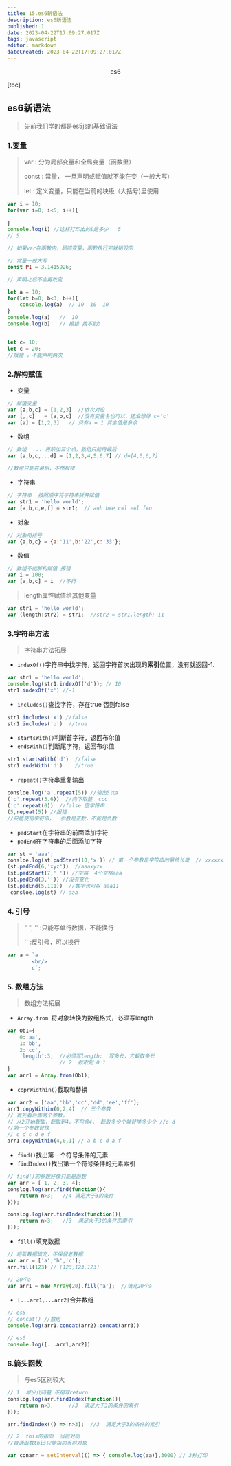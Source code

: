 ```yaml
---
title: 15.es6新语法
description: es6新语法
published: 1
date: 2023-04-22T17:09:27.017Z
tags: javascript
editor: markdown
dateCreated: 2023-04-22T17:09:27.017Z
---
```


<center>es6</center>

[toc]

## es6新语法

> 先前我们学的都是es5js的基础语法



### 1.变量

> var   : 分为局部变量和全局变量（函数里）
>
> const  : 常量， 一旦声明或赋值就不能在变（一般大写）
>
> let :   定义变量，只能在当前的块级（大括号)里使用

```js
var i = 10;
for(var i=0; i<5; i++){
    
}
console.log(i) //这样打印出的i是多少   5
// 5 

// 如果var在函数内，局部变量，函数执行完就销毁的
```

```js
// 常量一般大写
const PI = 3.1415926;

// 声明之后不会再改变
```

```js
let a = 10;
for(let b=0; b<3; b++){
    console.log(a)  // 10  10  10
}
console.log(a)   //  10
console.log(b)   // 报错 找不到b 


let c= 10;
let c = 20;
//报错 ，不能声明两次
```



### 2.解构赋值

* 变量

```js
// 赋值变量
var [a,b,c] = [1,2,3]  //依次对应
var [,,c]   = [a,b,c]  //没有变量名也可以，还没想好 c='c'
var [a] = [1,2,3]   // 只有a = 1 其余值是多余
```

* 数组

```js
// 数组  ... 再前加三个点，数组只能再最后
var [a,b,c,...d] = [1,2,3,4,5,6,7] // d=[4,5,6,7]

//数组只能在最后，不然报错
```

* 字符串

```js
// 字符串  按照顺序将字符串拆开赋值
var str1 = 'hello world';
var [a,b,c,e,f] = str1;  // a=h b=e c=l e=l f=o 
```

* 对象

```js
// 对象用括号
var {a,b,c} = {a:'11',b:'22',c:'33'};
```

* 数值

```js
// 数组不能解构赋值 报错
var i = 100;
var [a,b,c] = i  //不行
```

> length属性赋值给其他变量

```js
var str1 = 'hello world';
var (length:str2) = str1;  //str2 = str1.length; 11
```



### 3.字符串方法

> 字符串方法拓展

* `indexOf()`字符串中找字符，返回字符首次出现的**索引**位置，没有就返回-1.

```js
var str1 = 'hello world';
console.log(str1.indexOf('d')); // 10
str1.indexOf('x') //-1
```

* `includes()`查找字符，存在true 否则false

```js
str1.includes('x') //false
str1.includes('o')  //true
```

* `startsWith()`判断首字符，返回布尔值
* `endsWith()`判断尾字符，返回布尔值

```js
str1.startsWith('d')  //false
str1.endsWith('d')    //true
```

* `repeat()`字符串重复输出

```js
consloe.log('a'.repeat(5)) //输出5次a
('c'.repeat(3.6))  //向下取整  ccc
('c'.repeat(0))  //false 空字符串
(5,repeat(5)) //报错
//只能使用字符串，  参数是正数，不能是负数
```

* `padStart`在字符串的前面添加字符
* `padEnd`在字符串的后面添加字符

```js
var st = 'aaa';
consloe.log(st.padStart(10,'x')) // 第一个参数是字符串的最终长度  // xxxxxxxaaa 
(st.padEnd(6,'xyz'))  //aaaxyzx
(st.padStart(7,' ')) //空格  4个空格aaa
(st.padEnd(3,'')) //没有变化
(st.padEnd(5,111))  //数字也可以 aaa11
 consloe.log(st) // aaa
```



### 4. 引号

> " ", ''  :只能写单行数据，不能换行
>
> ``  :反引号，可以换行

```js
var a = `a
        <br/>
        c`;
```



### 5. 数组方法

> 数组方法拓展

* `Array.from `将对象转换为数组格式，必须写length

```js
var Ob1={
  	0:'aa',
    1:'bb',
    2:'cc',
    'length':3,  //必须写length:  写多长，它截取多长
    			 // 2  截取到 0 1 
}
var arr1 = Array.from(Ob1);  
```

* `coprWidthin()`截取和替换

```js
var arr2 = ['aa','bb','cc','dd','ee','ff'];
arr1.copyWithin(0,2,4)  // 三个参数
// 首先看后面两个参数，
// 从2开始截取，截取到4，不包含4， 截取多少个就替换多少个 //c d 
//第一个参数替换 
// c d c d e f
arr1.copyWithin(4,0,1) // a b c d a f
```

* `find()`找出第一个符号条件的元素
* `findIndex()`找出第一个符号条件的元素索引

```js
// find()的参数好像只能是函数
var arr = [ 1, 2, 3, 4];
conslog.log(arr.find(function(){
    return n>3;   //4 满足大于3的条件
}));

conslog.log(arr.findIndex(function(){
    return n>3;   //3  满足大于3的条件的索引
}));
```

* `fill()`填充数据

```js
// 将新数据填充，不保留老数据
var arr = ['a','b','c'];
arr.fill(123) // [123,123,123] 

// 20个a
var arr1 = new Array(20).fill('a');  //填充20个a
```

* `[...arr1,...arr2]`合并数组

```js
// es5 
// concat() //数组
console.log(arr1.concat(arr2).concat(arr3))

// es6 
console.log([...arr1,arr2])
```



### 6.箭头函数

> 与es5区别较大

```js
// 1. 减少代码量 不用写return
conslog.log(arr.findIndex(function(){
    return n>3;     //3  满足大于3的条件的索引
}));

arr.findIndex(() => n>3);  //3  满足大于3的条件的索引

// 2. this的指向  当前对向
//普通函数this只能指向当前对象

var conarr = setInterval(() => { console.log(aa)},3000) // 3秒打印
```

